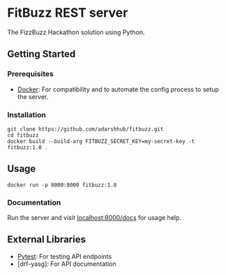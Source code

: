 # FitBuzz REST server

The FizzBuzz Hackathon solution using Python.

## Getting Started

### Prerequisites

- [Docker](https://www.docker.com/products/docker-desktop/): For compatibility and to automate the config process to setup the server.

### Installation


```
git clone https://github.com/adarshhub/fitbuzz.git
cd fitbuzz
docker build --build-arg FITBUZZ_SECRET_KEY=my-secret-key -t fitbuzz:1.0 .
```

## Usage

```
docker run -p 8000:8000 fitbuzz:1.0
```

### Documentation

Run the server and visit [localhost:8000/docs](http://localhost:8000/docs) for usage help.

## External Libraries

- [Pytest](https://pytest-django.readthedocs.io/en/latest/): For testing API endpoints
- [drf-yasg]: For API documentation